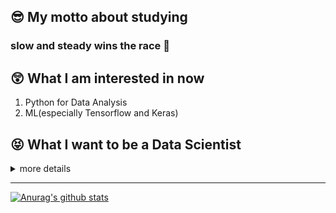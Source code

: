 ## :sunglasses: My motto about studying 

### **slow and steady wins the race** :turtle: 

## :astonished: What I am interested in now

1. Python for Data Analysis
2. ML(especially Tensorflow and Keras)

## :stuck_out_tongue_closed_eyes: What I want to be a **Data Scientist** 

<details>
<summary>more details</summary>

<div markdown="1">

## :stuck_out_tongue: What I am studying 

- 2020 Mar ~ : **Python for Data Analysis** book
- 2020 Jun ~ : **How to use Python in Slicon-Velly** [Udemy Link](https://www.udemy.com/course/python-beginner-korean/)
- 2020 Jul ~ : **Basic Machine/Deep Learning** [Youtube Link](https://www.youtube.com/playlist?list=PLlMkM4tgfjnLSOjrEJN31gZATbcj_MpUm)
- 2020 Jul ~ : **Basic Modern JavaScript** book
- 2020 Jul ~ : **Deep Learning with Python** book
- 2020 Sep ~ : **This is Linux(CentOS 8)** [Youtube Link](https://www.youtube.com/playlist?list=PLVsNizTWUw7EJ9z-LW3lv3VC-6HI9I3hN)

## :school: What I've learned

- 2012 ~ 2019: I majored in **Computer Information and Communication engineering** at **Hong-ik University**
- 2019 Apr ~ 2019 Nov
  - I studied the things below at **Samsung Multi-Campus**
  - Cloud Service(Azure)
  - Computer-Vision(Python)
  - Data Analysis(Numpy, Pandas, Matplotlib, Scikit-Learn, etc.)
  - AI / ML / Deep Learning / Reinforcement Learning(Tensorflow, Keras, etc.)
  - Web Programming(JS, Django)

### :computer: On the Internet 

- 2019 Nov: **Python for Beginner** [Programmers Link](https://programmers.co.kr/learn/courses/2)
- 2019 Nov ~ 2020 Jul: **Python Coding Do-Jang** [Do-Jang Link](https://dojang.io/course/view.php?id=7)
- 2020 Feb 17 ~ 18: **Code Python like Python style** [Programmers Link](https://programmers.co.kr/learn/courses/4008)
- 2020 Jul: **Basic Git & Github(Document Controller from the hell)** book & web [Youtube Link](https://www.youtube.com/playlist?list=PLRx0vPvlEmdD5FLIdwTM4mKBgyjv4no81)

### :books: From Books 

1. :closed_book: 2019 Apr ~ 2019 May: **Microsoft Azure Fundamentals**
2. :orange_book: 2019 May ~ 2019 May: **An Introduction to Statistical Learning with Applications in R**
3. :notebook_with_decorative_cover: 2019 May ~ 2019 Jul: **Python for Beginner**
4. :ledger:
5. :green_book:
6. :blue_book:

</div>
</details>

---

[![Anurag's github stats](https://github-readme-stats.vercel.app/api?username=wansang93)](https://github.com/anuraghazra/github-readme-stats)